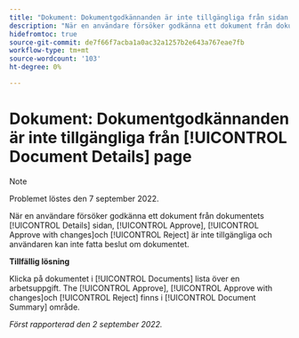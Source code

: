 ```yaml
---
title: "Dokument: Dokumentgodkännanden är inte tillgängliga från sidan Dokumentdetaljer"
description: "När en användare försöker godkänna ett dokument från dokumentets informationssida [!UICONTROL Approve], [!UICONTROL Approve with changes]och [!UICONTROL Reject] är inte tillgängliga och användaren kan inte fatta beslut om dokumentet."
hidefromtoc: true
source-git-commit: de7f66f7acba1a0ac32a1257b2e643a767eae7fb
workflow-type: tm+mt
source-wordcount: '103'
ht-degree: 0%

---
```



# Dokument: Dokumentgodkännanden är inte tillgängliga från [!UICONTROL Document Details] page

>[!NOTE]
>
>Problemet löstes den 7 september 2022.

När en användare försöker godkänna ett dokument från dokumentets [!UICONTROL Details] sidan, [!UICONTROL Approve], [!UICONTROL Approve with changes]och [!UICONTROL Reject] är inte tillgängliga och användaren kan inte fatta beslut om dokumentet.

**Tillfällig lösning**

Klicka på dokumentet i [!UICONTROL Documents] lista över en arbetsuppgift. The [!UICONTROL Approve], [!UICONTROL Approve with changes]och [!UICONTROL Reject] finns i [!UICONTROL Document Summary] område.

_Först rapporterad den 2 september 2022._

